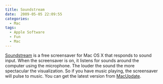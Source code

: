 ```yaml
---
title: Soundstream
date:  2009-05-05 22:09:55
categories:
  - Mac
tags:
  - Apple Software
  - Fun
  - Mac
---
```


<a href="http://pcheese.net/software/soundstream/" target="_blank">Soundstream</a> is a free screensaver for Mac OS X that responds to sound input. When the screensaver is on, it listens for sounds around the computer using the microphone. The louder the sound the more spectacular the visualization. So if you have music playing, the screensaver will pulse to music. You can get the latest version from <a href="http://macupdate.com/info.php/id/20086" target="_blank">MacUpdate</a>.
